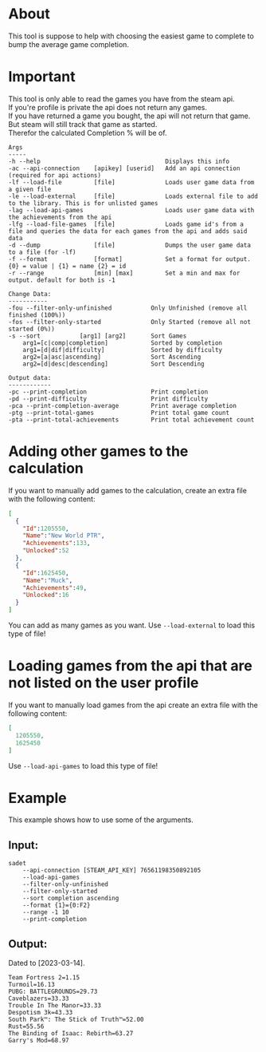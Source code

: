 ﻿# About
This tool is suppose to help with choosing the easiest game to complete to bump the average game completion. 
# Important
This tool is only able to read the games you have from the steam api.  
If you're profile is private the api does not return any games.  
If you have returned a game you bought, the api will not return that game.  
But steam will still track that game as started.  
Therefor the calculated Completion % will be of.  
```
Args
-----
-h --help                                   Displays this info
-ac --api-connection    [apikey] [userid]   Add an api connection (required for api actions)
-lf --load-file         [file]              Loads user game data from a given file
-le --load-external     [file]              Loads external file to add to the library. This is for unlisted games
-lag --load-api-games                       Loads user game data with the achievements from the api
-lfg --load-file-games  [file]              Loads game id's from a file and queries the data for each games from the api and adds said data
-d --dump               [file]              Dumps the user game data to a file (for -lf)                 
-f --format             [format]            Set a format for output. {0} = value | {1} = name {2} = id
-r --range              [min] [max]         Set a min and max for output. default for both is -1

Change Data:
-----------
-fou --filter-only-unfinished           Only Unfinished (remove all finished (100%))
-fos --filter-only-started              Only Started (remove all not started (0%))
-s --sort           [arg1] [arg2]       Sort Games
    arg1=[c|comp|completion]            Sorted by completion
    arg1=[d|dif|difficulty]             Sorted by difficulty
    arg2=[a|asc|ascending]              Sort Ascending
    arg2=[d|desc|descending]            Sort Descending

Output data:
------------
-pc --print-completion                  Print completion
-pd --print-difficulty                  Print difficulty
-pca --print-completion-average         Print average completion
-ptg --print-total-games                Print total game count
-pta --print-total-achievements         Print total achievement count
```
# Adding other games to the calculation
If you want to manually add games to the calculation, create an extra file with the following content:
```json
[
  {
    "Id":1205550,
    "Name":"New World PTR",
    "Achievements":133,
    "Unlocked":52
  },
  {
    "Id":1625450,
    "Name":"Muck",
    "Achievements":49,
    "Unlocked":16
  }
]
```
You can add as many games as you want.
Use `--load-external` to load this type of file!
# Loading games from the api that are not listed on the user profile
If you want to manually load games from the api create an extra file with the following content:
```json
[
  1205550,
  1625450
]
```
Use `--load-api-games` to load this type of file!

# Example
This example shows how to use some of the arguments.
## Input:
```
sadet
    --api-connection [STEAM_API_KEY] 76561198350892105
    --load-api-games
    --filter-only-unfinished
    --filter-only-started
    --sort completion ascending
    --format {1}={0:F2}
    --range -1 10
    --print-completion
```
## Output:
Dated to [2023-03-14].
```
Team Fortress 2=1.15
Turmoil=16.13
PUBG: BATTLEGROUNDS=29.73
Caveblazers=33.33
Trouble In The Manor=33.33
Despotism 3k=43.33
South Park™: The Stick of Truth™=52.00
Rust=55.56
The Binding of Isaac: Rebirth=63.27
Garry's Mod=68.97

```